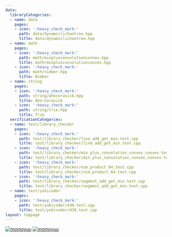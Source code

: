 ```yaml
---
data:
  libraryCategories:
  - name: data
    pages:
    - icon: ':heavy_check_mark:'
      path: data/dynamiclichaotree.hpp
      title: data/dynamiclichaotree.hpp
  - name: math
    pages:
    - icon: ':heavy_check_mark:'
      path: math/minplusconvolutionconvex.hpp
      title: math/minplusconvolutionconvex.hpp
    - icon: ':heavy_check_mark:'
      path: math/nimber.hpp
      title: Nimber
  - name: string
    pages:
    - icon: ':heavy_check_mark:'
      path: string/ahocorasick.hpp
      title: Aho-Corasick
    - icon: ':heavy_check_mark:'
      path: string/trie.hpp
      title: Trie
  verificationCategories:
  - name: test/library_checker
    pages:
    - icon: ':heavy_check_mark:'
      path: test/library_checker/line_add_get_min.test.cpp
      title: test/library_checker/line_add_get_min.test.cpp
    - icon: ':heavy_check_mark:'
      path: test/library_checker/min_plus_convolution_convex_convex.test.cpp
      title: test/library_checker/min_plus_convolution_convex_convex.test.cpp
    - icon: ':heavy_check_mark:'
      path: test/library_checker/nim_product_64.test.cpp
      title: test/library_checker/nim_product_64.test.cpp
    - icon: ':heavy_check_mark:'
      path: test/library_checker/segment_add_get_min.test.cpp
      title: test/library_checker/segment_add_get_min.test.cpp
  - name: test/yukicoder
    pages:
    - icon: ':heavy_check_mark:'
      path: test/yukicoder/430.test.cpp
      title: test/yukicoder/430.test.cpp
layout: toppage
---
```

[![momoyuu](https://img.shields.io/endpoint?url=https%3A%2F%2Fatcoder-badges.now.sh%2Fapi%2Fatcoder%2Fjson%2Fmomoyuu)](https://atcoder.jp/users/momoyuu)  [![momoyuu](https://img.shields.io/endpoint?url=https%3A%2F%2Fatcoder-badges.now.sh%2Fapi%2Fcodeforces%2Fjson%2Fmomoyuu)](https://codeforces.com/profile/momoyuu)

